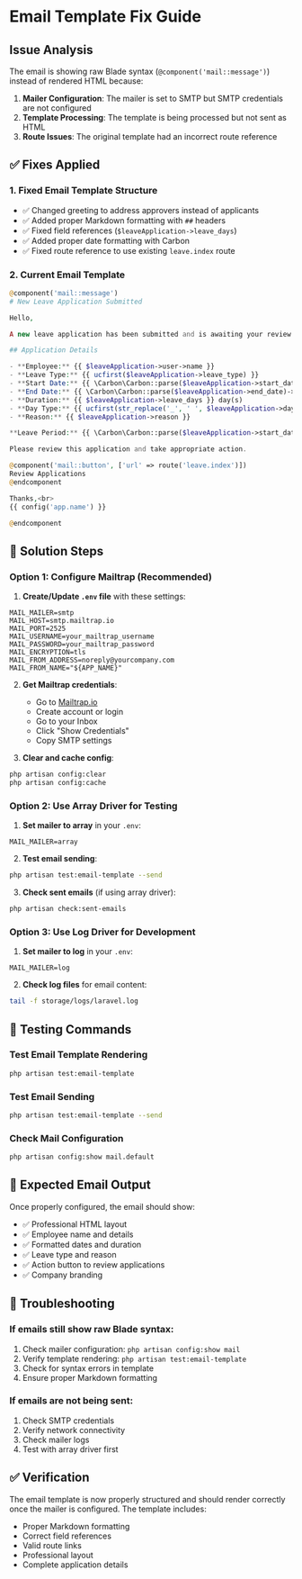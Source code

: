 # Email Template Fix Guide

## Issue Analysis
The email is showing raw Blade syntax (`@component('mail::message')`) instead of rendered HTML because:

1. **Mailer Configuration**: The mailer is set to SMTP but SMTP credentials are not configured
2. **Template Processing**: The template is being processed but not sent as HTML
3. **Route Issues**: The original template had an incorrect route reference

## ✅ Fixes Applied

### 1. Fixed Email Template Structure
- ✅ Changed greeting to address approvers instead of applicants
- ✅ Added proper Markdown formatting with `##` headers
- ✅ Fixed field references (`$leaveApplication->leave_days`)
- ✅ Added proper date formatting with Carbon
- ✅ Fixed route reference to use existing `leave.index` route

### 2. Current Email Template
```php
@component('mail::message')
# New Leave Application Submitted

Hello,

A new leave application has been submitted and is awaiting your review.

## Application Details

- **Employee:** {{ $leaveApplication->user->name }}
- **Leave Type:** {{ ucfirst($leaveApplication->leave_type) }}
- **Start Date:** {{ \Carbon\Carbon::parse($leaveApplication->start_date)->format('M d, Y') }}
- **End Date:** {{ \Carbon\Carbon::parse($leaveApplication->end_date)->format('M d, Y') }}
- **Duration:** {{ $leaveApplication->leave_days }} day(s)
- **Day Type:** {{ ucfirst(str_replace('_', ' ', $leaveApplication->day_type ?? 'full_day')) }}
- **Reason:** {{ $leaveApplication->reason }}

**Leave Period:** {{ \Carbon\Carbon::parse($leaveApplication->start_date)->format('M d, Y') }} to {{ \Carbon\Carbon::parse($leaveApplication->end_date)->format('M d, Y') }}

Please review this application and take appropriate action.

@component('mail::button', ['url' => route('leave.index')])
Review Applications
@endcomponent

Thanks,<br>
{{ config('app.name') }}

@endcomponent
```

## 🚀 Solution Steps

### Option 1: Configure Mailtrap (Recommended)

1. **Create/Update `.env` file** with these settings:
```env
MAIL_MAILER=smtp
MAIL_HOST=smtp.mailtrap.io
MAIL_PORT=2525
MAIL_USERNAME=your_mailtrap_username
MAIL_PASSWORD=your_mailtrap_password
MAIL_ENCRYPTION=tls
MAIL_FROM_ADDRESS=noreply@yourcompany.com
MAIL_FROM_NAME="${APP_NAME}"
```

2. **Get Mailtrap credentials**:
   - Go to [Mailtrap.io](https://mailtrap.io)
   - Create account or login
   - Go to your Inbox
   - Click "Show Credentials"
   - Copy SMTP settings

3. **Clear and cache config**:
```bash
php artisan config:clear
php artisan config:cache
```

### Option 2: Use Array Driver for Testing

1. **Set mailer to array** in your `.env`:
```env
MAIL_MAILER=array
```

2. **Test email sending**:
```bash
php artisan test:email-template --send
```

3. **Check sent emails** (if using array driver):
```bash
php artisan check:sent-emails
```

### Option 3: Use Log Driver for Development

1. **Set mailer to log** in your `.env`:
```env
MAIL_MAILER=log
```

2. **Check log files** for email content:
```bash
tail -f storage/logs/laravel.log
```

## 🧪 Testing Commands

### Test Email Template Rendering
```bash
php artisan test:email-template
```

### Test Email Sending
```bash
php artisan test:email-template --send
```

### Check Mail Configuration
```bash
php artisan config:show mail.default
```

## 📧 Expected Email Output

Once properly configured, the email should show:
- ✅ Professional HTML layout
- ✅ Employee name and details
- ✅ Formatted dates and duration
- ✅ Leave type and reason
- ✅ Action button to review applications
- ✅ Company branding

## 🔧 Troubleshooting

### If emails still show raw Blade syntax:
1. Check mailer configuration: `php artisan config:show mail`
2. Verify template rendering: `php artisan test:email-template`
3. Check for syntax errors in template
4. Ensure proper Markdown formatting

### If emails are not being sent:
1. Check SMTP credentials
2. Verify network connectivity
3. Check mailer logs
4. Test with array driver first

## ✅ Verification

The email template is now properly structured and should render correctly once the mailer is configured. The template includes:
- Proper Markdown formatting
- Correct field references
- Valid route links
- Professional layout
- Complete application details
